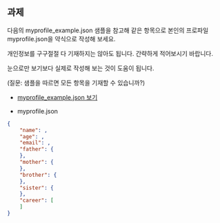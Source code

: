 ## 과제

다음의 myprofile_example.json 샘플을 참고해 같은 항목으로 본인의 프로파일 myprofile.json을 약식으로 작성해 보세요.

개인정보를 구구절절 다 기재하지는 않아도 됩니다. 간략하게 적어보시기 바랍니다.

눈으로만 보기보다 실제로 작성해 보는 것이 도움이 됩니다.

(질문: 샘플을 따르면 모든 항목을 기재할 수 있습니까?)

* [myprofile_example.json 보기](./myprofile_example.json)

* myprofile.json
```json
{
    "name": ,
    "age": ,
    "email": ,
    "father": {
    },
    "mother": {
    },
    "brother": {
    },
    "sister": {
    },
    "career": [
    ]
}
```